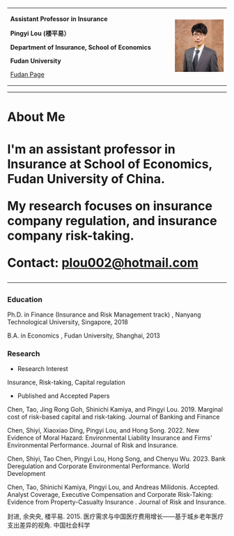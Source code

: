 <div>
<table border="0">
  <tr>
    <td width="75%">
      <p><b>Assistant Professor in Insurance</b></p>
      <p><b>Pingyi Lou (楼平易）</b></p>
      <p><b>Department of Insurance, School of Economics</b></p>
      <p><b>Fudan University</b></p>
      <p><a href="https://econ.fudan.edu.cn/sdpzw-con.jsp?urltype=news.NewsContentUrl&wbtreeid=1658&wbnewsid=14218">Fudan Page</a></p>
    </td>
    <td width="25%">
      <img src="/1.jpg" width="100%">
    </td>
  </tr>
</table>
</div>

---

<h1>About Me<h1>

I'm an assistant professor in Insurance at School of Economics,  Fudan University of China.

My research focuses on insurance company regulation, and insurance company risk-taking.

Contact: plou002@hotmail.com

---

### Education
Ph.D.  in Finance (Insurance and Risk Management track) , Nanyang Technological University, Singapore, 2018

B.A. in Economics , Fudan University, Shanghai, 2013

### Research
- Research Interest

 Insurance, Risk-taking, Capital regulation

- Published and Accepted Papers

Chen, Tao, Jing Rong Goh, Shinichi Kamiya, and Pingyi Lou. 2019. Marginal cost of risk-based capital and risk-taking. Journal of Banking and Finance 

Chen, Shiyi, Xiaoxiao Ding, Pingyi Lou, and Hong Song. 2022. New Evidence of Moral Hazard: Environmental Liability Insurance and Firms' Environmental Performance. Journal of Risk and Insurance.

Chen, Shiyi, Tao Chen, Pingyi Lou, Hong Song, and Chenyu Wu. 2023. Bank Deregulation and Corporate Environmental Performance. World Development  

Chen, Tao, Shinichi Kamiya, Pingyi Lou, and Andreas Milidonis. Accepted. Analyst Coverage, Executive Compensation and Corporate Risk-Taking: Evidence from Property-Casualty Insurance . Journal of Risk and Insurance. 

封进, 余央央, 楼平易. 2015. 医疗需求与中国医疗费用增长——基于城乡老年医疗支出差异的视角.  中国社会科学
